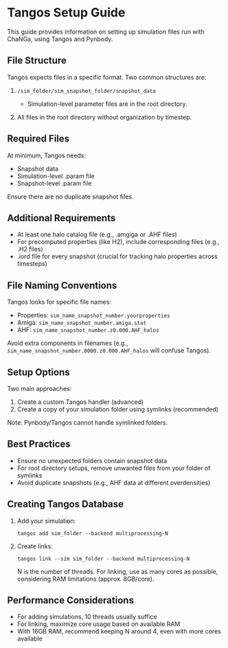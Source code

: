 # Tangos Setup Guide

This guide provides information on setting up simulation files run with ChaNGa, using Tangos and Pynbody.

## File Structure

Tangos expects files in a specific format. Two common structures are:

1. `/sim_folder/sim_snapshot_folder/snapshot_data`
   - Simulation-level parameter files are in the root directory.

2. All files in the root directory without organization by timestep.

## Required Files

At minimum, Tangos needs:

- Snapshot data
- Simulation-level .param file
- Snapshot-level .param file

Ensure there are no duplicate snapshot files.

## Additional Requirements

- At least one halo catalog file (e.g., .amgiga or .AHF files)
- For precomputed properties (like H2), include corresponding files (e.g., .H2 files)
- .iord file for every snapshot (crucial for tracking halo properties across timesteps)

## File Naming Conventions

Tangos looks for specific file names:

- Properties: `sim_name_snapshot_number.yourproperties`
- Amiga: `sim_name_snapshot_number.amiga.stat`
- AHF: `sim_name_snapshot_number.z0.000.AHF_halos`

Avoid extra components in filenames (e.g., `sim_name_snapshot_number.0000.z0.000.AHF_halos` will confuse Tangos).

## Setup Options

Two main approaches:

1. Create a custom Tangos handler (advanced)
2. Create a copy of your simulation folder using symlinks (recommended)

Note: Pynbody/Tangos cannot handle symlinked folders.

## Best Practices

- Ensure no unexpected folders contain snapshot data
- For root directory setups, remove unwanted files from your folder of symlinks
- Avoid duplicate snapshots (e.g., AHF data at different overdensities)

## Creating Tangos Database

1. Add your simulation:
   ```
   tangos add sim_folder --backend multiprocessing-N
   ```

2. Create links:
   ```
   tangos link --sim sim_folder --backend multiprocessing-N
   ```
   
   N is the number of threads. For linking, use as many cores as possible, considering RAM limitations (approx. 8GB/core).

## Performance Considerations

- For adding simulations, 10 threads usually suffice
- For linking, maximize core usage based on available RAM
- With 16GB RAM, recommend keeping N around 4, even with more cores available
